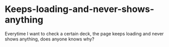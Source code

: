 # Keeps-loading-and-never-shows-anything
Everytime I want to check a certain deck, the page keeps loading and never shows anything, does anyone knows why? 
